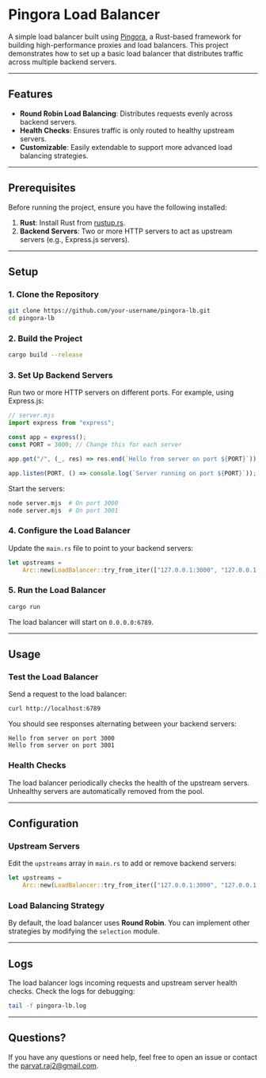 # Pingora Load Balancer

A simple load balancer built using [Pingora](https://github.com/cloudflare/pingora), a Rust-based framework for building high-performance proxies and load balancers. This project demonstrates how to set up a basic load balancer that distributes traffic across multiple backend servers.

---

## Features

- **Round Robin Load Balancing**: Distributes requests evenly across backend servers.
- **Health Checks**: Ensures traffic is only routed to healthy upstream servers.
- **Customizable**: Easily extendable to support more advanced load balancing strategies.

---

## Prerequisites

Before running the project, ensure you have the following installed:

1. **Rust**: Install Rust from [rustup.rs](https://rustup.rs/).
2. **Backend Servers**: Two or more HTTP servers to act as upstream servers (e.g., Express.js servers).

---

## Setup

### 1. Clone the Repository
```bash
git clone https://github.com/your-username/pingora-lb.git
cd pingora-lb
```

### 2. Build the Project
```bash
cargo build --release
```

### 3. Set Up Backend Servers
Run two or more HTTP servers on different ports. For example, using Express.js:

```javascript
// server.mjs
import express from "express";

const app = express();
const PORT = 3000; // Change this for each server

app.get("/", (_, res) => res.end(`Hello from server on port ${PORT}`));

app.listen(PORT, () => console.log(`Server running on port ${PORT}`));
```

Start the servers:
```bash
node server.mjs  # On port 3000
node server.mjs  # On port 3001
```

### 4. Configure the Load Balancer
Update the `main.rs` file to point to your backend servers:
```rust
let upstreams =
    Arc::new(LoadBalancer::try_from_iter(["127.0.0.1:3000", "127.0.0.1:3001"]).unwrap());
```

### 5. Run the Load Balancer
```bash
cargo run
```

The load balancer will start on `0.0.0.0:6789`.

---

## Usage

### Test the Load Balancer
Send a request to the load balancer:
```bash
curl http://localhost:6789
```

You should see responses alternating between your backend servers:
```
Hello from server on port 3000
Hello from server on port 3001
```

### Health Checks
The load balancer periodically checks the health of the upstream servers. Unhealthy servers are automatically removed from the pool.

---

## Configuration

### Upstream Servers
Edit the `upstreams` array in `main.rs` to add or remove backend servers:
```rust
let upstreams =
    Arc::new(LoadBalancer::try_from_iter(["127.0.0.1:3000", "127.0.0.1:3001", "127.0.0.1:3002"]).unwrap());
```

### Load Balancing Strategy
By default, the load balancer uses **Round Robin**. You can implement other strategies by modifying the `selection` module.

---

## Logs
The load balancer logs incoming requests and upstream server health checks. Check the logs for debugging:
```bash
tail -f pingora-lb.log
```

---

## Questions?
If you have any questions or need help, feel free to open an issue or contact the parvat.raj2@gmail.com.

